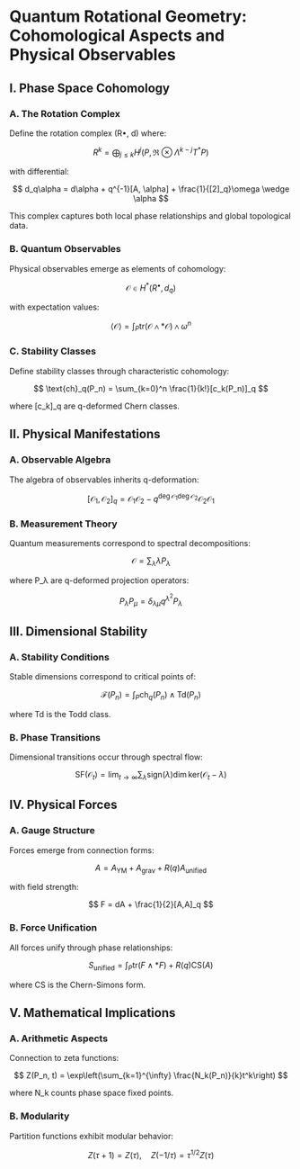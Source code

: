 # Quantum Rotational Geometry: Cohomological Aspects and Physical Observables

## I. Phase Space Cohomology

### A. The Rotation Complex

Define the rotation complex (R•, d) where:

$$
R^k = \bigoplus_{j\leq k} H^j(P, \mathfrak{R} \otimes \Lambda^{k-j}T^*P)
$$

with differential:

$$
d_q\alpha = d\alpha + q^{-1}[A, \alpha] + \frac{1}{[2]_q}\omega \wedge \alpha
$$

This complex captures both local phase relationships and global topological data.

### B. Quantum Observables

Physical observables emerge as elements of cohomology:

$$
\mathcal{O} \in H^*(R^{\bullet}, d_q)
$$

with expectation values:

$$
\langle \mathcal{O} \rangle = \int_P \text{tr}(\mathcal{O} \wedge *\mathcal{O}) \wedge \omega^n
$$

### C. Stability Classes

Define stability classes through characteristic cohomology:

$$
\text{ch}_q(P_n) = \sum_{k=0}^n \frac{1}{k!}[c_k(P_n)]_q
$$

where [c_k]_q are q-deformed Chern classes.

## II. Physical Manifestations

### A. Observable Algebra

The algebra of observables inherits q-deformation:

$$
[\mathcal{O}_1, \mathcal{O}_2]_q = \mathcal{O}_1 \mathcal{O}_2 - q^{\deg \mathcal{O}_1 \deg \mathcal{O}_2}\mathcal{O}_2\mathcal{O}_1
$$

### B. Measurement Theory

Quantum measurements correspond to spectral decompositions:

$$
\mathcal{O} = \sum_{\lambda} \lambda P_{\lambda}
$$

where P_λ are q-deformed projection operators:

$$
P_{\lambda} P_{\mu} = \delta_{\lambda\mu}q^{\lambda^2}P_{\lambda}
$$

## III. Dimensional Stability

### A. Stability Conditions

Stable dimensions correspond to critical points of:

$$
\mathcal{F}(P_n) = \int_P \text{ch}_q(P_n) \wedge \text{Td}(P_n)
$$

where Td is the Todd class.

### B. Phase Transitions

Dimensional transitions occur through spectral flow:

$$
\text{SF}(\mathcal{O}_t) = \lim_{t \to \infty} \sum_{\lambda} \text{sign}(\lambda)\dim \text{ker}(\mathcal{O}_t - \lambda)
$$

## IV. Physical Forces

### A. Gauge Structure

Forces emerge from connection forms:

$$
A = A_{\text{YM}} + A_{\text{grav}} + R(q)A_{\text{unified}}
$$

with field strength:

$$
F = dA + \frac{1}{2}[A,A]_q
$$

### B. Force Unification

All forces unify through phase relationships:

$$
S_{\text{unified}} = \int_P \text{tr}(F \wedge *F) + R(q)\text{CS}(A)
$$

where CS is the Chern-Simons form.

## V. Mathematical Implications

### A. Arithmetic Aspects

Connection to zeta functions:

$$
Z(P_n, t) = \exp\left(\sum_{k=1}^{\infty} \frac{N_k(P_n)}{k}t^k\right)
$$

where N_k counts phase space fixed points.

### B. Modularity

Partition functions exhibit modular behavior:

$$
Z(\tau + 1) = Z(\tau), \quad Z(-1/\tau) = \tau^{1/2}Z(\tau)
$$

